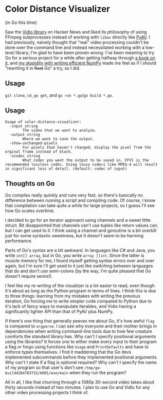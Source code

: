 # Color Distance Visualizer
(in Go this time)

Saw the [Vidio library](https://github.com/AlexEidt/Vidio) on
Hacker News and liked its philosophy of using
FFmpeg subprocesses instead of working with `libav` directly
like [PyAV](https://pyav.org/docs/stable/). I had previously, naively thought
that "real" video processing couldn't be done over the command line and instead
necessitated working with a low-level library; I'm glad to have been proven wrong.
I've been meaning to try Go for a serious project for a while after getting halfway through
[a book on it](https://www.manning.com/books/go-in-practice),
and [my stupidity with writing efficient NumPy](github.com/supersonichub1/color-distance-visualizer-go)
made me feel as if I should "rewriting it in ~~Rust~~ Go" a try,
so I did.

## Usage
`git clone`, `cd`, `go get`, and `go run *.go`/`go build *.go`.

## Usage
```
Usage of color-distance-visualizer:
  -input string
        The video that we want to analyze.
  -output string
        Where we want to save the output.
  -show-unchanged-pixels
        For pixels that haven't changed, display the pixel from the orginal frame instead of black.
  -vcodec string
        What codec you want the output to be saved in. FFV1 is the recommended lossless codec. Using lossy codecs like MPEG-4 will result in significant loss of detail. (default: codec of input)
```

## Thoughts on Go
Go compiles really quickly and runs very fast, so there's basically no difference between
running a script and compiling code. Of course, I know that compilation
can take quite a while for large projects, so I guess I'll see how Go scales overtime.

I decided to go for an iterator approach using channels and a sweet little
struct. Bit disappointed that channels can't use tuples like return values can,
but I can get used to it. I think using a channel and goroutine is a bit overkill
just for some syntaxtic sweetness, but it doesn't seem to be harming performance.

Parts of Go's syntax are a bit awkward. In languages like C# and Java, you
write `int[] array`, but in Go, you write `array []int`. Since the latter
is muscle memory for me, I found myself getting syntax errors over and over again,
but I'm sure I'll get used to it just like switching between languages that do and
don't use semi-colons (by the way, I'm quite pleased that Go doesn't require semis!).

I feel like my re-writing of the visualizer is a lot easier to read, even though it's about
as long as the Python program in terms of lines. I think this is due to three things:
learning from my mistakes with writing the previous iteration,
Go forcing me to write simpler code compared to Python due to it's lack of fancy ways to manipulate
iterables, and Vidio having a significantly lighter API than that of PyAV plus NumPy.

If there's one thing that generally peeves me about Go, it's how awful `flag` is
compared to `argparse`. I can see why everyone and their mother brings in dependencies
when writing command-line tools due to how few creature comforts the standard library has. Why can't
I specify positional arguments using the libraries? It forces one to either make every input to 
their program a flag or forgo using functions like `Usage` and `PrintDefaults` and have to enforce types themselves.
I find it maddening that the Go devs implemented subcommands before they implemented positional arguments.
Why can't I state if a flag is optional required? Why can't I specify the name of my program so that user's don't
see `/tmp/go-build4204783715/b001/exe/main` when they run the program?

All in all, I like that churning through a 1080p 30-second video takes about
thirty seconds instead of two minutes. I plan to use Go and Vidio for any other
video processing projects I think of.
